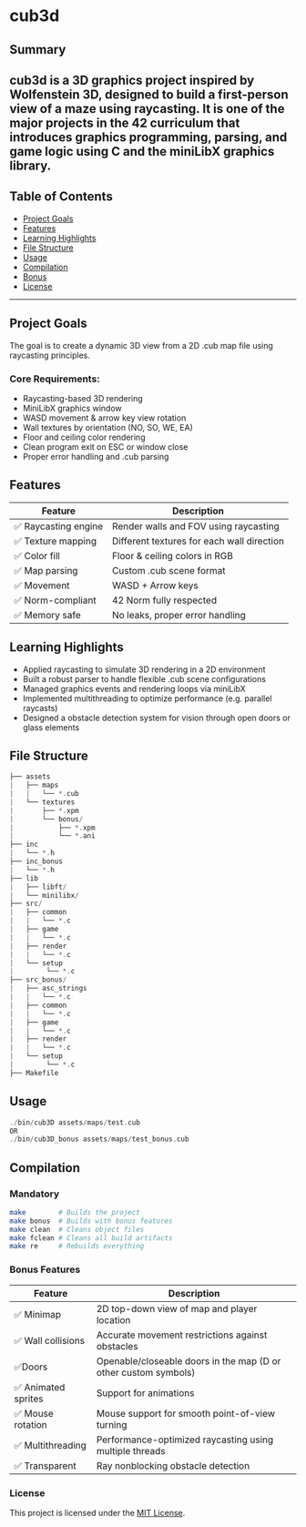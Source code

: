 # cub3d

## Summary
cub3d is a 3D graphics project inspired by Wolfenstein 3D, designed to build a first-person view of a maze using raycasting. It is one of the major projects in the 42 curriculum that introduces graphics programming, parsing, and game logic using C and the miniLibX graphics library.
---

## Table of Contents

- [Project Goals](#project-goals)
- [Features](#features)
- [Learning Highlights](#learning-highlights)
- [File Structure](#file-structure)
- [Usage](#usage)
- [Compilation](#compilation)
- [Bonus](#bonus)
- [License](#license)

---

## Project Goals

The goal is to create a dynamic 3D view from a 2D .cub map file using raycasting principles.

### Core Requirements:
- Raycasting-based 3D rendering
- MiniLibX graphics window
- WASD movement & arrow key view rotation
- Wall textures by orientation (NO, SO, WE, EA)
- Floor and ceiling color rendering
- Clean program exit on ESC or window close
- Proper error handling and .cub parsing
 
## Features
|Feature	          |Description                              |
|-----------------------|-----------------------------------------|
|✅ Raycasting engine	    |Render walls and FOV using raycasting    |
|✅ Texture mapping	    |Different textures for each wall direction             |
|✅ Color fill	    |Floor & ceiling colors in RGB   |
|✅ Map parsing	|Custom .cub scene format            |
|✅ Movement	        |WASD + Arrow keys  |
|✅ Norm-compliant	  |42 Norm fully respected  |
|✅ Memory safe	    |No leaks, proper error handling     |

## Learning Highlights
- Applied raycasting to simulate 3D rendering in a 2D environment
- Built a robust parser to handle flexible .cub scene configurations
- Managed graphics events and rendering loops via miniLibX
- Implemented multithreading to optimize performance (e.g. parallel raycasts)
- Designed a obstacle detection system for vision through open doors or glass elements

## File Structure
```cpp
├── assets
|   ├── maps
|   |   └── *.cub
|   └── textures
|       ├── *.xpm
|       └── bonus/
|           ├── *.xpm
|           └── *.ani
├── inc
|   └── *.h
├── inc_bonus
|   └── *.h
├── lib
|   ├── libft/
|   └── minilibx/
├── src/
|   ├── common
|   |   └── *.c
|   ├── game
|   |   └── *.c
|   ├── render
|   |   └── *.c
|   └── setup
|        └── *.c
├── src_bonus/
|   ├── asc_strings
|   |   └── *.c
|   ├── common
|   |   └── *.c
|   ├── game
|   |   └── *.c
|   ├── render
|   |   └── *.c
|   └── setup
|        └── *.c
├── Makefile
```
## Usage
```c
./bin/cub3D assets/maps/test.cub
OR
./bin/cub3D_bonus assets/maps/test_bonus.cub
```

## Compilation
### Mandatory
```bash
make        # Builds the project
make bonus  # Builds with bonus features
make clean  # Cleans object files
make fclean # Cleans all build artifacts
make re     # Rebuilds everything
```


### Bonus Features
|Feature	          |Description                              |
|-----------------------|-----------------------------------------|
|✅ Minimap    |2D top-down view of map and player location   |
|✅  Wall collisions	    |Accurate movement restrictions against obstacles             |
|✅Doors	    |Openable/closeable doors in the map (D or other custom symbols)   |
|✅ Animated sprites	|Support for animations         |
|✅ Mouse rotation	        |Mouse support for smooth point-of-view turning  |
|✅ Multithreading	  |Performance-optimized raycasting using multiple threads  |
|✅ Transparent 	    |Ray nonblocking obstacle detection     |



### License
This project is licensed under the [MIT License](LICENSE).
